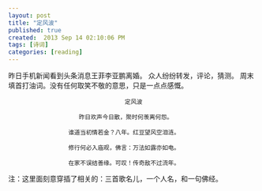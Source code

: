 ```yaml
---
layout: post
title: "定风波"
published: true
created:  2013 Sep 14 02:10:06 PM
tags: [诗词]
categories: [reading]
---
```


昨日手机新闻看到头条消息王菲李亚鹏离婚。
众人纷纷转发，评论，猜测。
周末填首打油词。没有任何取笑不敬的意思，只是一点点感慨。

                                     定风波

                        昨日欢声今日散，聚时何羡离何怨。

                     谁道当初情若金？八年。红豆望风空泪涟。

                     修行何必入庙观，佛言：万法如露亦如电。
    
                     在家不误结善缘。可叹！传奇敌不过流年。


注：这里面刻意穿插了相关的：三首歌名儿，一个人名，和一句佛经。
